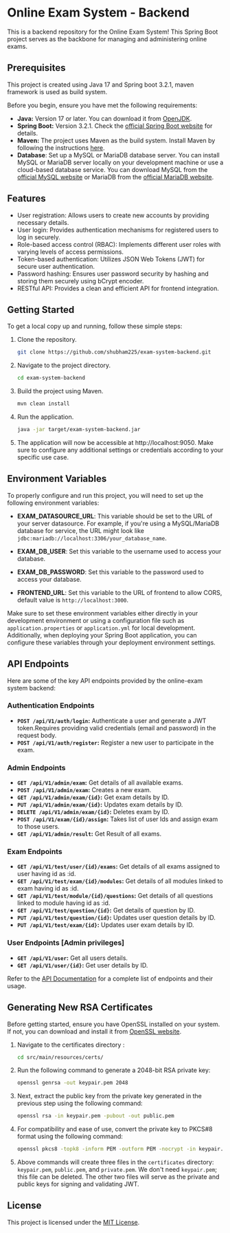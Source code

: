 # Online Exam System - Backend
This is a backend repository for the Online Exam System! This Spring Boot project serves as the backbone for managing and administering online exams.

## Prerequisites
This project is created using Java 17 and Spring boot 3.2.1, maven framework is used as build system.

Before you begin, ensure you have met the following requirements:

- **Java:** Version 17 or later. You can download it from [OpenJDK](https://openjdk.java.net/).
- **Spring Boot:** Version 3.2.1. Check the [official Spring Boot website](https://spring.io/projects/spring-boot) for details.
- **Maven:** The project uses Maven as the build system. Install Maven by following the instructions [here](https://maven.apache.org/install.html).
- **Database**: Set up a MySQL or MariaDB database server. You can install MySQL or MariaDB server locally on your development machine or use a cloud-based database service. You can download MySQL from the [official MySQL website](https://dev.mysql.com/downloads/) or MariaDB from the [official MariaDB website](https://mariadb.org/download/).

## Features

- User registration: Allows users to create new accounts by providing necessary details.
- User login: Provides authentication mechanisms for registered users to log in securely.
- Role-based access control (RBAC): Implements different user roles with varying levels of access permissions.
- Token-based authentication: Utilizes JSON Web Tokens (JWT) for secure user authentication.
- Password hashing: Ensures user password security by hashing and storing them securely using bCrypt encoder.
- RESTful API: Provides a clean and efficient API for frontend integration.

## Getting Started

To get a local copy up and running, follow these simple steps:

1. Clone the repository.
   ```bash
   git clone https://github.com/shubham225/exam-system-backend.git
2. Navigate to the project directory.
    ```bash
   cd exam-system-backend
3. Build the project using Maven.
    ```bash
   mvn clean install
4. Run the application.
    ```bash
   java -jar target/exam-system-backend.jar
5. The application will now be accessible at http://localhost:9050. Make sure to configure any additional settings or credentials according to your specific use case.

## Environment Variables

To properly configure and run this project, you will need to set up the following environment variables:

- **EXAM_DATASOURCE_URL**: This variable should be set to the URL of your server datasource. For example, if you're using a MySQL/MariaDB database for service, the URL might look like `jdbc:mariadb://localhost:3306/your_database_name`.

- **EXAM_DB_USER**: Set this variable to the username used to access your database.

- **EXAM_DB_PASSWORD**: Set this variable to the password used to access your database.

- **FRONTEND_URL**: Set this variable to the URL of frontend to allow CORS, default value is `http://localhost:3000`.

Make sure to set these environment variables either directly in your development environment or using a configuration file such as `application.properties` or `application.yml` for local development. Additionally, when deploying your Spring Boot application, you can configure these variables through your deployment environment settings.

## API Endpoints
Here are some of the key API endpoints provided by the online-exam system backend:
### Authentication Endpoints
- **`POST /api/V1/auth/login`:** Authenticate a user and generate a JWT token.Requires providing valid credentials (email and password) in the request body.
- **`POST /api/V1/auth/register`:** Register a new user to participate in the exam.

### Admin Endpoints
- **`GET /api/V1/admin/exam`:** Get details of all available exams.
- **`POST /api/V1/admin/exam`:** Creates a new exam.
- **`GET /api/V1/admin/exam/{id}`:** Get exam details by ID.
- **`PUT /api/V1/admin/exam/{id}`:** Updates exam details by ID.
- **`DELETE /api/V1/admin/exam/{id}`:** Deletes exam by ID.
- **`POST /api/V1/exam/{id}/assign`:** Takes list of user Ids and assign exam to those users.
- **`GET /api/V1/admin/result`:** Get Result of all exams.

### Exam Endpoints
- **`GET /api/V1/test/user/{id}/exams`:** Get details of all exams assigned to user having id as :id.
- **`GET /api/V1/test/exam/{id}/modules`:** Get details of all modules linked to exam having id as :id.
- **`GET /api/V1/test/module/{id}/questions`:** Get details of all questions linked to module having id as :id.
- **`GET /api/V1/test/question/{id}`:** Get details of question by ID.
- **`PUT /api/V1/test/question/{id}`:** Updates user question details by ID.
- **`PUT /api/V1/test/exam/{id}`:** Updates user exam details by ID.

### User Endpoints [Admin privileges]
- **`GET /api/V1/user`:** Get all users details.
- **`GET /api/V1/user/{id}`:** Get user details by ID.

Refer to the [API Documentation](./docs/DOCUMENTATION.md) for a complete list of endpoints and their usage.

## Generating New RSA Certificates
Before getting started, ensure you have OpenSSL installed on your system. If not, you can download and install it from [OpenSSL website](https://www.openssl.org/).
1. Navigate to the certificates directory :
   ```bash
   cd src/main/resources/certs/
2. Run the following command to generate a 2048-bit RSA private key:
   ```bash
   openssl genrsa -out keypair.pem 2048
3. Next, extract the public key from the private key generated in the previous step using the following command:
    ```bash
   openssl rsa -in keypair.pem -pubout -out public.pem

4. For compatibility and ease of use, convert the private key to PKCS#8 format using the following command:
    ```bash
   openssl pkcs8 -topk8 -inform PEM -outform PEM -nocrypt -in keypair.pem -out private.pem

5. Above commands will create three files in the `certificates` directory: `keypair.pem`, `public.pem`, and `private.pem`. We don't need `keypair.pem`; this file can be deleted. The other two files will serve as the private and public keys for signing and validating JWT.

## License

This project is licensed under the [MIT License](LICENSE.md).
